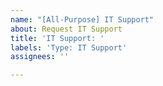 ```yaml
---
name: "[All-Purpose] IT Support"
about: Request IT Support
title: 'IT Support: '
labels: 'Type: IT Support'
assignees: ''

---
```



